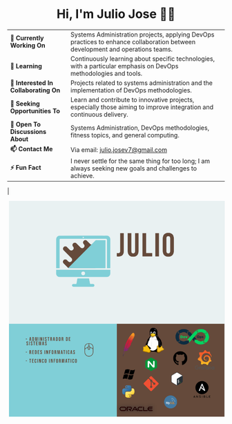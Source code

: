 <h1 align="center">Hi, I'm Julio Jose 👨‍💻 </h1>



|   |   | |
|---|---|---|
| **🔭 Currently Working On** | Systems Administration projects, applying DevOps practices to enhance collaboration between development and operations teams. |
| **🌱 Learning** | Continuously learning about specific technologies, with a particular emphasis on DevOps methodologies and tools. |
| **👯 Interested In Collaborating On** | Projects related to systems administration and the implementation of DevOps methodologies. |
| **🤔 Seeking Opportunities To** | Learn and contribute to innovative projects, especially those aiming to improve integration and continuous delivery. |
| **💬 Open To Discussions About** | Systems Administration, DevOps methodologies, fitness topics, and general computing. |
| **📫 Contact Me** | Via email: julio.josev7@gmail.com |
| **⚡ Fun Fact** | I never settle for the same thing for too long; I am always seeking new goals and challenges to achieve. |

|<div style="text-align:right">
    <img src="./img/foto.png" alt="Descripción de la imagen" width="500"/>
</div>

<!--
**JJVT02/JJVT02** is a ✨ _special_ ✨ repository because its `README.md` (this file) appears on your GitHub profile.

Here are some ideas to get you started:

- 🔭 I’m currently working on ...
- 🌱 I’m currently learning ...
- 👯 I’m looking to collaborate on ...
- 🤔 I’m looking for help with ...
- 💬 Ask me about ...
- 📫 How to reach me: ...
- 😄 Pronouns: ...
- ⚡ Fun fact: ...
-->

